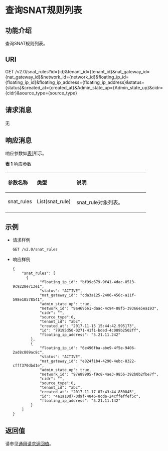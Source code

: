 # 查询SNAT规则列表<a name="ZH-CN_TOPIC_0130808190"></a>

## 功能介绍<a name="section3132024"></a>

查询SNAT规则列表。

## URI<a name="section28188224"></a>

GET /v2.0/snat\_rules?id=\{id\}&tenant\_id=\{tenant\_id\}&nat\_gateway\_id=\{nat\_gateway\_id\}&network\_id=\{network\_id\}&floating\_ip\_id=\{floating\_ip\_id\}&floating\_ip\_address=\{floating\_ip\_address\}&status=\{status\}&created\_at=\{created\_at\}&Admin\_state\_up=\{Admin\_state\_up\}&cidr=\{cidr\}&source\_type=\{source\_type\}

## 请求消息<a name="section1544804"></a>

无

## 响应消息<a name="section13903243"></a>

响应参数如[表1](#table25574495)所示。

**表 1**  响应参数

<a name="table25574495"></a>
<table><thead align="left"><tr id="row6316572"><th class="cellrowborder" valign="top" width="20.73%" id="mcps1.2.4.1.1"><p id="p41880308"><a name="p41880308"></a><a name="p41880308"></a>参数名称</p>
</th>
<th class="cellrowborder" valign="top" width="28.050000000000004%" id="mcps1.2.4.1.2"><p id="p36861764"><a name="p36861764"></a><a name="p36861764"></a>类型</p>
</th>
<th class="cellrowborder" valign="top" width="51.22%" id="mcps1.2.4.1.3"><p id="p56800622"><a name="p56800622"></a><a name="p56800622"></a>说明</p>
</th>
</tr>
</thead>
<tbody><tr id="row37447704"><td class="cellrowborder" valign="top" width="20.73%" headers="mcps1.2.4.1.1 "><p id="p13365211"><a name="p13365211"></a><a name="p13365211"></a>snat_rules</p>
</td>
<td class="cellrowborder" valign="top" width="28.050000000000004%" headers="mcps1.2.4.1.2 "><p id="p8840286"><a name="p8840286"></a><a name="p8840286"></a>List(snat_rule)</p>
</td>
<td class="cellrowborder" valign="top" width="51.22%" headers="mcps1.2.4.1.3 "><p id="p19058885"><a name="p19058885"></a><a name="p19058885"></a>snat_rule对象列表。</p>
</td>
</tr>
</tbody>
</table>

## 示例<a name="section58020329"></a>

-   请求样例

    ```
    GET /v2.0/snat_rules
    ```


-   响应样例

    ```
    {
        "snat_rules": [
          {
                "floating_ip_id": "bf99c679-9f41-4dac-8513-9c9228e713e1",
                "status": "ACTIVE",
                "nat_gateway_id": "cda3a125-2406-456c-a11f-598e10578541",
                "admin_state_up": true,
                "network_id": "9a469561-daac-4c94-88f5-39366e5ea193",
                "cidr": "",
                "source_type":0,
                "tenant_id": "abc",
                "created_at": "2017-11-15 15:44:42.595173",
                "id": "79195d50-0271-41f1-bded-4c089b2502ff",
                "floating_ip_address": "5.21.11.242"
            },
            {
                "floating_ip_id": "6e496fba-abe9-4f5e-9406-2ad8c809ac8c",
                "status": "ACTIVE",
                "nat_gateway_id": "e824f1b4-4290-4ebc-8322-cfff370dbd1e",
                "admin_state_up": true,
                "network_id": "97e89905-f9c8-4ae3-9856-392b0b2fbe7f",
                "cidr": "",
                "source_type":0,
                "tenant_id": "abc",
                "created_at": "2017-11-17 07:43:44.830845",
                "id": "4a1a10d7-0d9f-4846-8cda-24cffeffef5c",
                "floating_ip_address": "5.21.11.142"
            }
        ]
    }
    ```


## 返回值<a name="section13981185113572"></a>

请参见[通用请求返回值](通用请求返回值.md)。

